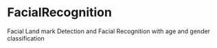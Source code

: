 # FacialRecognition
Facial Land mark Detection and Facial Recognition with age and gender classification 
